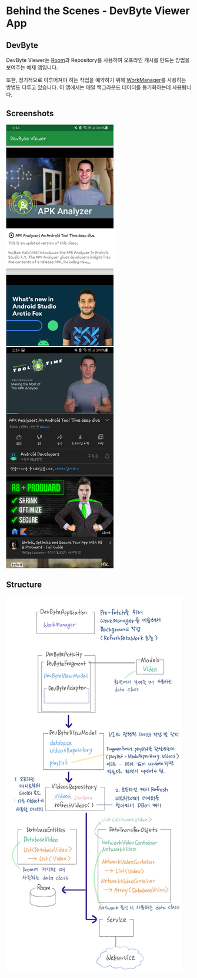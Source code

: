 # Behind the Scenes - DevByte Viewer App

## DevByte

DevByte Viewer는 [Room](https://developer.android.com/topic/libraries/architecture/room)과 Repository를 사용하여 오프라인 캐시를 만드는 방법을 보여주는 예제 앱입니다.

또한, 정기적으로 이루어져야 하는 작업을 예약하기 위해 [WorkManager](https://developer.android.com/topic/libraries/architecture/workmanager)를 사용하는 방법도 다루고 있습니다. 이 앱에서는 매일 백그라운드 데이터를 동기화하는데 사용됩니다. 

## Screenshots

<img src="screenshots/screenshot1.jpg" height="600px"></img>
<img src="screenshots/screenshot2.jpg" height="600px"></img>

## Structure

<img src="screenshots/memo.jpg"></img>
